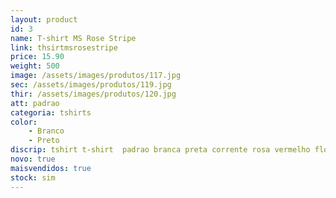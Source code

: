 ```yaml
---
layout: product
id: 3
name: T-shirt MS Rose Stripe 
link: thsirtmsrosestripe
price: 15.90
weight: 500
image: /assets/images/produtos/117.jpg
sec: /assets/images/produtos/119.jpg
thir: /assets/images/produtos/120.jpg
att: padrao
categoria: tshirts
color:
    - Branco
    - Preto
discrip: tshirt t-shirt  padrao branca preta corrente rosa vermelho flor fotografia
novo: true
maisvendidos: true
stock: sim
---
```

